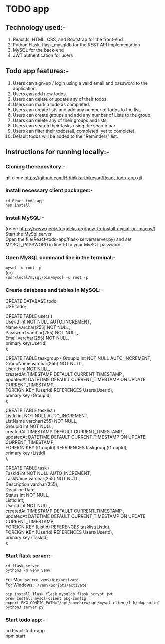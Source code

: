 # TODO app

## Technology used:-
1) ReactJs, HTML, CSS, and Bootstrap for the front-end
2) Python Flask, flask_mysqldb for the REST API Implementation
3) MySQL for the back-end 
4) JWT authentication for users

## Todo app features:- 
1) Users can sign-up / login using a valid email and password to the application. 
2) Users can add new todos.
3) Users can delete or update any of their todos.
4) Users can mark a todo as completed.
5) Users can create lists and add any number of todos to the list.
6) Users can create groups and add any number of Lists to the group.
7) Users can delete any of their groups and lists.
8) Users can search their tasks using the search bar.
9) Users can filter their todos(all, completed, yet to complete).
10) Default todos will be added to the "Reminders" list.


## Instructions for running locally:-
### Cloning the repository:-
git clone https://github.com/Hrithikkarthikeyan/React-todo-app.git

### Install necessary client packages:-
`cd React-todo-app`  
`npm install`  

### Install MySQL:-
(refer:  https://www.geeksforgeeks.org/how-to-install-mysql-on-macos/)  
Start the MySql server  
Open the file(React-todo-app/flask-server/server.py) and set MYSQL_PASSWORD in line 10 to your MySQL password.  

### Open MySQL command line in the terminal:-
`mysql -u root -p`  
(or)   
`/usr/local/mysql/bin/mysql -u root -p`  

### Create database and tables in MySQL:-
CREATE DATABASE todo;  
USE todo;  

CREATE TABLE users (  
  UserId int NOT NULL AUTO_INCREMENT,  
  Name varchar(255) NOT NULL,  
  Password varchar(255) NOT NULL,  
  Email varchar(255) NOT NULL,  
  primary key(UserId)  
);  

CREATE TABLE taskgroup (
  GroupId int NOT NULL AUTO_INCREMENT,  
  GroupName varchar(255) NOT NULL,  
  UserId int NOT NULL,  
  createdAt TIMESTAMP DEFAULT CURRENT_TIMESTAMP ,  
  updatedAt DATETIME DEFAULT CURRENT_TIMESTAMP ON UPDATE CURRENT_TIMESTAMP,  
  FOREIGN KEY (UserId) REFERENCES Users(UserId),  
  primary key (GroupId)  
);  
  
CREATE TABLE tasklist (  
  ListId int NOT NULL AUTO_INCREMENT,  
  ListName varchar(255) NOT NULL,  
  GroupId int NOT NULL,  
  createdAt TIMESTAMP DEFAULT CURRENT_TIMESTAMP ,  
  updatedAt DATETIME DEFAULT CURRENT_TIMESTAMP ON UPDATE CURRENT_TIMESTAMP,  
  FOREIGN KEY (GroupId) REFERENCES taskgroup(GroupId),  
  primary key (ListId)  
);  

CREATE TABLE task (  
  TaskId int NOT NULL AUTO_INCREMENT,  
  TaskName varchar(255) NOT NULL,  
  Description varchar(255),  
  Deadline Date,  
  Status int NOT NULL,  
  ListId int,  
  UserId int NOT NULL,  
  createdAt TIMESTAMP DEFAULT CURRENT_TIMESTAMP ,  
  updatedAt DATETIME DEFAULT CURRENT_TIMESTAMP ON UPDATE CURRENT_TIMESTAMP,  
  FOREIGN KEY (ListId) REFERENCES tasklist(ListId),  
  FOREIGN KEY (UserId) REFERENCES Users(UserId),  
  primary key (TaskId)  
);  

### Start flask server:-
`cd flask-server`  
`python3 -m venv venv`  

For Mac: `source venv/bin/activate`  
For Windows: `./venv/Scripts/activate`  
  
`pip install flask flask_mysqldb flask_bcrypt jwt`  
`brew install mysql-client pkg-config`  
`export PKG_CONFIG_PATH="/opt/homebrew/opt/mysql-client/lib/pkgconfig"`  
`python3 server.py`  

### Start todo app:-
cd React-todo-app  
npm start  
  
